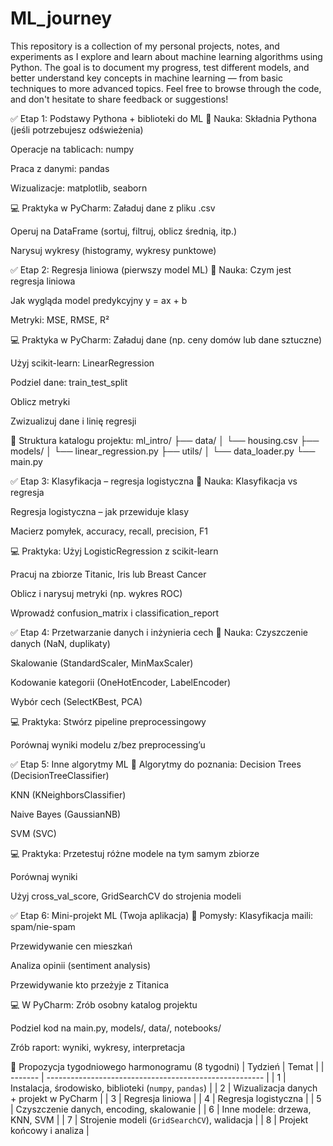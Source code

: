 # ML_journey

This repository is a collection of my personal projects, notes, and experiments as I explore and learn about machine learning algorithms using Python.
The goal is to document my progress, test different models, and better understand key concepts in machine learning — from basic techniques to more advanced topics.
Feel free to browse through the code, and don't hesitate to share feedback or suggestions!


✅ Etap 1: Podstawy Pythona + biblioteki do ML
📘 Nauka:
Składnia Pythona (jeśli potrzebujesz odświeżenia)

Operacje na tablicach: numpy

Praca z danymi: pandas

Wizualizacje: matplotlib, seaborn

💻 Praktyka w PyCharm:
Załaduj dane z pliku .csv

Operuj na DataFrame (sortuj, filtruj, oblicz średnią, itp.)

Narysuj wykresy (histogramy, wykresy punktowe)

✅ Etap 2: Regresja liniowa (pierwszy model ML)
📘 Nauka:
Czym jest regresja liniowa

Jak wygląda model predykcyjny y = ax + b

Metryki: MSE, RMSE, R²

💻 Praktyka w PyCharm:
Załaduj dane (np. ceny domów lub dane sztuczne)

Użyj scikit-learn: LinearRegression

Podziel dane: train_test_split

Oblicz metryki

Zwizualizuj dane i linię regresji

📁 Struktura katalogu projektu:
ml_intro/
├── data/
│   └── housing.csv
├── models/
│   └── linear_regression.py
├── utils/
│   └── data_loader.py
└── main.py


✅ Etap 3: Klasyfikacja – regresja logistyczna
📘 Nauka:
Klasyfikacja vs regresja

Regresja logistyczna – jak przewiduje klasy

Macierz pomyłek, accuracy, recall, precision, F1

💻 Praktyka:
Użyj LogisticRegression z scikit-learn

Pracuj na zbiorze Titanic, Iris lub Breast Cancer

Oblicz i narysuj metryki (np. wykres ROC)

Wprowadź confusion_matrix i classification_report

✅ Etap 4: Przetwarzanie danych i inżynieria cech
📘 Nauka:
Czyszczenie danych (NaN, duplikaty)

Skalowanie (StandardScaler, MinMaxScaler)

Kodowanie kategorii (OneHotEncoder, LabelEncoder)

Wybór cech (SelectKBest, PCA)

💻 Praktyka:
Stwórz pipeline preprocessingowy

Porównaj wyniki modelu z/bez preprocessing’u

✅ Etap 5: Inne algorytmy ML
📘 Algorytmy do poznania:
Decision Trees (DecisionTreeClassifier)

KNN (KNeighborsClassifier)

Naive Bayes (GaussianNB)

SVM (SVC)

💻 Praktyka:
Przetestuj różne modele na tym samym zbiorze

Porównaj wyniki

Użyj cross_val_score, GridSearchCV do strojenia modeli

✅ Etap 6: Mini-projekt ML (Twoja aplikacja)
📘 Pomysły:
Klasyfikacja maili: spam/nie-spam

Przewidywanie cen mieszkań

Analiza opinii (sentiment analysis)

Przewidywanie kto przeżyje z Titanica

💻 W PyCharm:
Zrób osobny katalog projektu

Podziel kod na main.py, models/, data/, notebooks/

Zrób raport: wyniki, wykresy, interpretacja

📅 Propozycja tygodniowego harmonogramu (8 tygodni)
| Tydzień | Temat                                                  |
| ------- | ------------------------------------------------------ |
| 1       | Instalacja, środowisko, biblioteki (`numpy`, `pandas`) |
| 2       | Wizualizacja danych + projekt w PyCharm                |
| 3       | Regresja liniowa                                       |
| 4       | Regresja logistyczna                                   |
| 5       | Czyszczenie danych, encoding, skalowanie               |
| 6       | Inne modele: drzewa, KNN, SVM                          |
| 7       | Strojenie modeli (`GridSearchCV`), walidacja           |
| 8       | Projekt końcowy i analiza                              |


